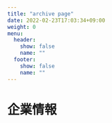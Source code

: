 ```yaml
---
title: "archive page"
date: 2022-02-23T17:03:34+09:00
weight: 0
menu:
  header:
    show: false
    name: ""
  footer:
    show: false
    name: ""
---
```


# 企業情報
